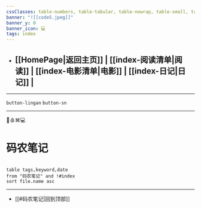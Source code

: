 ```yaml
---
cssClasses: table-numbers, table-tabular, table-nowrap, table-small, table-lines, row-lines, col-lines, row-alt, table-max
banner: "![[code5.jpeg]]"
banner_y: 0
banner_icon: 💻
tags: index
---
```


- ## [[HomePage|返回主页]] | [[index-阅读清单|阅读]] | [[index-电影清单|电影]] | [[index-日记|日记]] |



---

`button-lingan`   `button-sn` 

---
🍋🩸⌘💻
# 码农笔记

```dataview 

table tags,keyword,date
from "码农笔记" and !#index
sort file.name asc

```
---


- [[#码农笔记|回到顶部]]